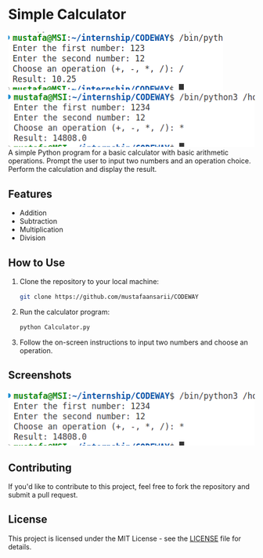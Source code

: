 # Simple Calculator

![Calculator Image](assets/cal1.png)
![Calculator Image](assets/cal2.png)
A simple Python program for a basic calculator with basic arithmetic operations. Prompt the user to input two numbers and an operation choice. Perform the calculation and display the result.

## Features

- Addition
- Subtraction
- Multiplication
- Division

## How to Use

1. Clone the repository to your local machine:

    ```bash
    git clone https://github.com/mustafaansarii/CODEWAY
    ```

2. Run the calculator program:

    ```bash
    python Calculator.py
    ```

3. Follow the on-screen instructions to input two numbers and choose an operation.

## Screenshots

![Calculator Image](assets/cal2.png)

## Contributing

If you'd like to contribute to this project, feel free to fork the repository and submit a pull request.

## License

This project is licensed under the MIT License - see the [LICENSE](CODEWAY/LICENCE.txt) file for details.
